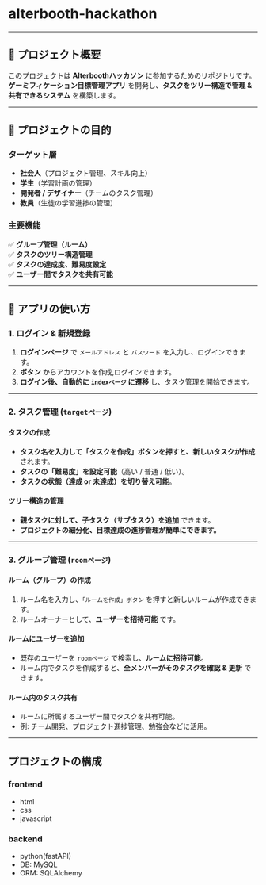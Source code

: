 # alterbooth-hackathon

---

## 📌 プロジェクト概要
このプロジェクトは **Alterboothハッカソン** に参加するためのリポジトリです。  
**ゲーミフィケーション目標管理アプリ** を開発し、**タスクをツリー構造で管理 & 共有できるシステム** を構築します。

---

## 🎯 **プロジェクトの目的**
### **ターゲット層**
- **社会人**（プロジェクト管理、スキル向上）
- **学生**（学習計画の管理）
- **開発者 / デザイナー**（チームのタスク管理）
- **教員**（生徒の学習進捗の管理）

### **主要機能**
✅ **グループ管理（ルーム）**  
✅ **タスクのツリー構造管理**  
✅ **タスクの達成度、難易度設定**  
✅ **ユーザー間でタスクを共有可能**  

---



## 🚀 **アプリの使い方**
### **1. ログイン & 新規登録**
1. **ログインページ** で `メールアドレス` と `パスワード` を入力し、ログインできます。
2. **ボタン** からアカウントを作成,ログインできます。
3. **ログイン後、自動的に `indexページ` に遷移** し、タスク管理を開始できます。

---

### **2. タスク管理 (`targetページ`)**
#### **タスクの作成**
- **タスク名を入力して「タスクを作成」ボタンを押すと、新しいタスクが作成** されます。
- **タスクの「難易度」を設定可能**（高い / 普通 / 低い）。
- **タスクの状態（達成 or 未達成）を切り替え可能**。

#### **ツリー構造の管理**
- **親タスクに対して、子タスク（サブタスク）を追加** できます。
- **プロジェクトの細分化、目標達成の進捗管理が簡単にできます。**

---

### **3. グループ管理 (`roomページ`)**
#### **ルーム（グループ）の作成**
1. ルーム名を入力し、`「ルームを作成」ボタン` を押すと新しいルームが作成できます。
2. ルームオーナーとして、**ユーザーを招待可能** です。

#### **ルームにユーザーを追加**
- 既存のユーザーを `roomページ` で検索し、**ルームに招待可能**。
- ルーム内でタスクを作成すると、**全メンバーがそのタスクを確認 & 更新** できます。

#### **ルーム内のタスク共有**
- ルームに所属するユーザー間でタスクを共有可能。
- 例: チーム開発、プロジェクト進捗管理、勉強会などに活用。

---
## プロジェクトの構成
### frontend

- html
- css
- javascript

### backend

- python(fastAPI)
- DB: MySQL
- ORM: SQLAlchemy
